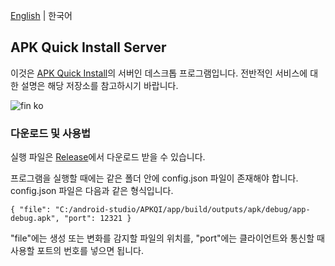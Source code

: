 <a href="README.md">English</a> |  한국어

## APK Quick Install Server

이것은 <a href="https://github.com/wirekang/apk-quick-install">APK Quick Install</a>의 서버인 데스크톱 프로그램입니다. 전반적인 서비스에 대한 설명은 해당 저장소를 참고하시기 바랍니다.

![fin ko](https://user-images.githubusercontent.com/43294688/84275060-93ef3800-ab6b-11ea-9a54-531a9cd2311f.gif)


### 다운로드 및 사용법

실행 파일은 <a href="https://github.com/wirekang/apk-quick-install-server/releases">Release</a>에서 다운로드 받을 수 있습니다. 

프로그램을 실행할 때에는 같은 폴더 안에 config.json 파일이 존재해야 합니다. config.json 파일은 다음과 같은 형식입니다.

    { "file": "C:/android-studio/APKQI/app/build/outputs/apk/debug/app-debug.apk", "port": 12321 }

"file"에는 생성 또는 변화를 감지할 파일의 위치를, "port"에는 클라이언트와 통신할 때 사용할 포트의 번호를 넣으면 됩니다.
